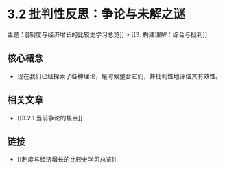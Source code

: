# 3.2 批判性反思：争论与未解之谜

主题：[[制度与经济增长的比较史学习总览]] > [[3. 构建理解：综合与批判]]

## 核心概念

- 现在我们已经探索了各种理论，是时候整合它们，并批判性地评估其有效性。

## 相关文章

- [[3.2.1 当前争论的焦点]]

## 链接

- [[制度与经济增长的比较史学习总览]]
